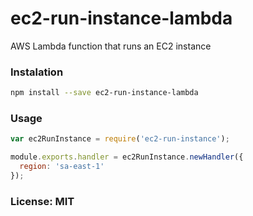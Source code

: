 # ec2-run-instance-lambda
AWS Lambda function that runs an EC2 instance

### Instalation

```bash
npm install --save ec2-run-instance-lambda
```

### Usage

```javascript
var ec2RunInstance = require('ec2-run-instance');

module.exports.handler = ec2RunInstance.newHandler({
  region: 'sa-east-1'
});
```

### License: MIT
